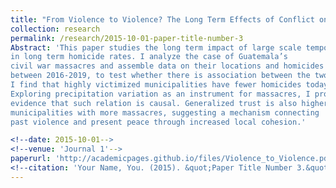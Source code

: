 ```yaml
---
title: "From Violence to Violence? The Long Term Effects of Conflict on Homicide Rates"
collection: research
permalink: /research/2015-10-01-paper-title-number-3
Abstract: 'This paper studies the long term impact of large scale temporary violence
in long term homicide rates. I analyze the case of Guatemala’s
civil war massacres and assemble data on their locations and homicides
between 2016-2019, to test whether there is association between the two.
I find that highly victimized municipalities have fewer homicides today.
Exploring precipitation variation as an instrument for massacres, I provide
evidence that such relation is causal. Generalized trust is also higher in
municipalities with more massacres, suggesting a mechanism connecting
past violence and present peace through increased local cohesion.'

<!--date: 2015-10-01-->
<!--venue: 'Journal 1'-->
paperurl: 'http://academicpages.github.io/files/Violence_to_Violence.pdf'
<!--citation: 'Your Name, You. (2015). &quot;Paper Title Number 3.&quot; <i>Journal 1</i>. 1(3).'-->
---
```

<!--This paper is about the number 3. The number 4 is left for future work.-->

<!--[Download paper here](http://academicpages.github.io/files/paper3.pdf)-->

<!--Recommended citation: Your Name, You. (2015). "Paper Title Number 3." <i>Journal 1</i>. 1(3).-->
